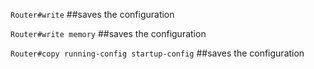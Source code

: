 ```Router#write```
##saves the configuration

```Router#write memory```
##saves the configuration

```Router#copy running-config startup-config```
##saves the configuration
